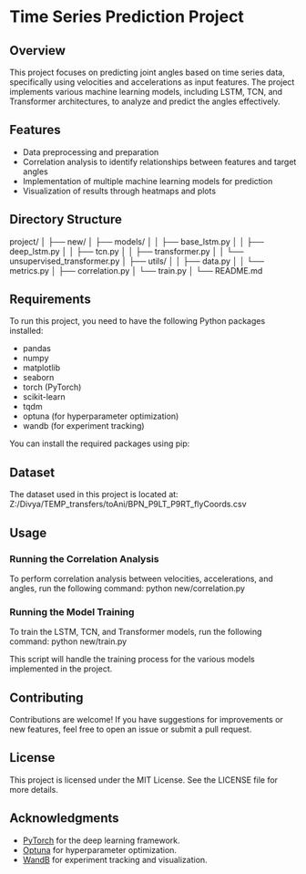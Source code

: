    # Time Series Prediction Project

   ## Overview

   This project focuses on predicting joint angles based on time series data, specifically using velocities and accelerations as input features. The project implements various machine learning models, including LSTM, TCN, and Transformer architectures, to analyze and predict the angles effectively.

   ## Features

   - Data preprocessing and preparation
   - Correlation analysis to identify relationships between features and target angles
   - Implementation of multiple machine learning models for prediction
   - Visualization of results through heatmaps and plots

   ## Directory Structure
project/
│
├── new/
│ ├── models/
│ │ ├── base_lstm.py
│ │ ├── deep_lstm.py
│ │ ├── tcn.py
│ │ ├── transformer.py
│ │ └── unsupervised_transformer.py
│ ├── utils/
│ │ ├── data.py
│ │ └── metrics.py
│ ├── correlation.py
│ └── train.py
│
└── README.md

   ## Requirements

   To run this project, you need to have the following Python packages installed:

   - pandas
   - numpy
   - matplotlib
   - seaborn
   - torch (PyTorch)
   - scikit-learn
   - tqdm
   - optuna (for hyperparameter optimization)
   - wandb (for experiment tracking)

   You can install the required packages using pip:

   ## Dataset

   The dataset used in this project is located at: Z:/Divya/TEMP_transfers/toAni/BPN_P9LT_P9RT_flyCoords.csv

   ## Usage

   ### Running the Correlation Analysis

   To perform correlation analysis between velocities, accelerations, and angles, run the following command:
python new/correlation.py

### Running the Model Training

To train the LSTM, TCN, and Transformer models, run the following command:
python new/train.py

   This script will handle the training process for the various models implemented in the project.

   ## Contributing

   Contributions are welcome! If you have suggestions for improvements or new features, feel free to open an issue or submit a pull request.

   ## License

   This project is licensed under the MIT License. See the LICENSE file for more details.

   ## Acknowledgments

   - [PyTorch](https://pytorch.org/) for the deep learning framework.
   - [Optuna](https://optuna.org/) for hyperparameter optimization.
   - [WandB](https://wandb.ai/) for experiment tracking and visualization.
